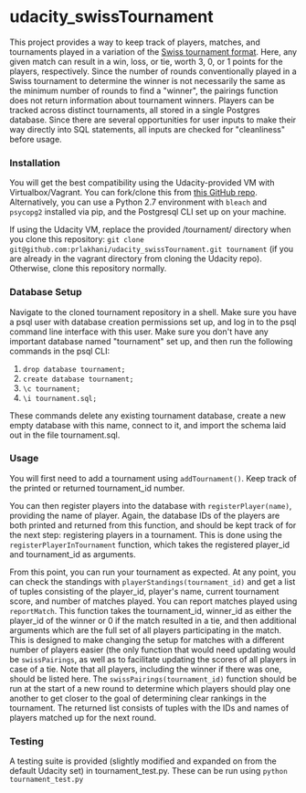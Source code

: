 # udacity_swissTournament

This project provides a way to keep track of players, matches, and tournaments played in a variation of the [Swiss tournament format](https://en.wikipedia.org/wiki/Swiss-system_tournament). Here, any given match can result in a win, loss, or tie, worth 3, 0, or 1 points for the players, respectively. Since the number of rounds conventionally played in a Swiss tournament to determine the winner is not necessarily the same as the minimum number of rounds to find a "winner", the pairings function does not return information about tournament winners. Players can be tracked across distinct tournaments, all stored in a single Postgres database. Since there are several opportunities for user inputs to make their way directly into SQL statements, all inputs are checked for "cleanliness" before usage.

### Installation

You will get the best compatibility using the Udacity-provided VM with Virtualbox/Vagrant. You can fork/clone this from [this GitHub repo](https://github.com/udacity/fullstack-nanodegree-vm). Alternatively, you can use a Python 2.7 environment with `bleach` and `psycopg2` installed via pip, and the Postgresql CLI set up on your machine. 

If using the Udacity VM, replace the provided /tournament/ directory when you clone this repository: `git clone git@github.com:prlakhani/udacity_swissTournament.git tournament` (if you are already in the vagrant directory from cloning the Udacity repo). Otherwise, clone this repository normally.

### Database Setup

Navigate to the cloned tournament repository in a shell. Make sure you have a psql user with database creation permissions set up, and log in to the psql command line interface with this user. Make sure you don't have any important database named "tournament" set up, and then run the following commands in the psql CLI:

1. `drop database tournament;`
2. `create database tournament;`
3. `\c tournament;`
4. `\i tournament.sql;`

These commands delete any existing tournament database, create a new empty database with this name, connect to it, and import the schema laid out in the file tournament.sql. 

### Usage

You will first need to add a tournament using `addTournament()`. Keep track of the printed or returned tournament_id number.

You can then register players into the database with `registerPlayer(name)`, providing the name of player. Again, the database IDs of the players are both printed and returned from this function, and should be kept track of for the next step: registering players in a tournament. This is done using the `registerPlayerInTournament` function, which takes the registered player_id and tournament_id as arguments.

From this point, you can run your tournament as expected. At any point, you can check the standings with `playerStandings(tournament_id)` and get a list of tuples consisting of the player_id, player's name, current tournament score, and number of matches played. You can report matches played using `reportMatch`. This function takes the tournament_id, winner_id as either the player_id of the winner or 0 if the match resulted in a tie, and then additional arguments which are the full set of all players participating in the match. This is designed to make changing the setup for matches with a different number of players easier (the only function that would need updating would be `swissPairings`, as well as to facilitate updating the scores of all players in case of a tie. Note that all players, including the winner if there was one, should be listed here. The `swissPairings(tournament_id)` function should be run at the start of a new round to determine which players should play one another to get closer to the goal of determining clear rankings in the tournament. The returned list consists of tuples with the IDs and names of players matched up for the next round. 

### Testing

A testing suite is provided (slightly modified and expanded on from the default Udacity set) in tournament_test.py. These can be run using `python tournament_test.py`